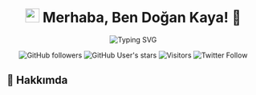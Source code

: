 <h1 align="center">
  <img src="https://media.giphy.com/media/hvRJCLFzcasrR4ia7z/giphy.gif" width="28">
  Merhaba, Ben Doğan Kaya! 👋
</h1>

<p align="center">
  <img src="https://readme-typing-svg.herokuapp.com?font=Fira+Code&pause=1000&color=00FF00&center=true&vCenter=true&width=435&lines=Python+Geliştirici;Siber+Guvenlik+Meraklısı;Otomasyon+Sever;Open+Source+Contributor" alt="Typing SVG" />
</p>

<div align="center">
  
  ![GitHub followers](https://img.shields.io/github/followers/dogankayax?style=social)
  ![GitHub User's stars](https://img.shields.io/github/stars/dogankayax?style=social)
  ![Visitors](https://komarev.com/ghpvc/?username=dogankayax&color=blue&label=PROFİL+ZİYARETÇİLERİ)
  ![Twitter Follow](https://img.shields.io/twitter/follow/dogankayax?style=social)
  
</div>

## 🎯 **Hakkımda**



